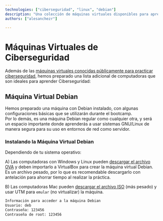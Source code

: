 ```yaml
---
technologies: ["ciberseguridad", "linux", "debian"]
description: "Una colección de máquinas virtuales disponibles para aprender ciberseguridad desde 4Geeks.com"
authors: ["alesanchezr"]

---
```


# Máquinas Virtuales de Ciberseguridad

Además de las [máquinas virtuales conocidas públicamente para practicar ciberseguridad](https://4geeks.com/lesson/virtual-machines-for-cybersecurity), hemos preparado una lista adicional de computadoras que son ideales para aprender Ciberseguridad:

## Máquina Virtual Debian

Hemos preparado una máquina con Debian instalado, con algunas configuraciones básicas que se utilizarán durante el bootcamp.  
Por lo demás, es una máquina Debian regular como cualquier otra, y será un espacio importante donde aprenderás a usar sistemas GNU/Linux de manera segura para su uso en entornos de red como servidor.

### Instalando la Máquina Virtual Debian

Dependiendo de tu sistema operativo:

A) Las computadoras con Windows y Linux pueden [descargar el archivo OVA](https://storage.googleapis.com/breathecode/virtualbox/deb.ova) y deben importarlo a VirtualBox para crear la máquina virtual Debian. Es un archivo pesado, por lo que es recomendable descargarlo con antelación para ahorrar tiempo al realizar la práctica.  

B) Las computadoras Mac pueden [descargar el archivo ISO](https://storage.googleapis.com/breathecode/virtualbox/deb-iso.zip) (más pesado) y usar UTM para `emular` (no virtualizar) la máquina.

```txt
Información para acceder a la máquina Debian
Usuario: deb
Contraseña: 123456
Contraseña de root: 123456
```
